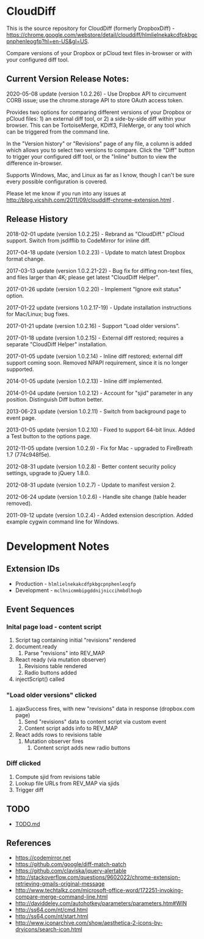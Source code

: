 
# CloudDiff #

This is the source repository for CloudDiff (formerly DropboxDiff) - https://chrome.google.com/webstore/detail/clouddiff/hlmlielnekakcdfpkbgcpnphenleogfp?hl=en-US&gl=US.

Compare versions of your Dropbox or pCloud text files in-browser or with your configured diff tool.


## Current Version Release Notes: ##

2020-05-08 update (version 1.0.2.26) - Use Dropbox API to circumvent CORB issue; use the chrome.storage API to store OAuth access token.


Provides two options for comparing different versions of your Dropbox or pCloud files:  1) an external diff tool, or 2) a side-by-side diff within your browser.  This can be TortoiseMerge, KDiff3, FileMerge, or any tool which can be triggered from the command line.

In the "Version history" or "Revisions" page of any file, a column is added which allows you to select two versions to compare.  Click the "Diff" button to trigger your configured diff tool, or the "Inline" button to view the difference in-browser.

Supports Windows, Mac, and Linux as far as I know, though I can't be sure every possible configuration is covered.

Please let me know if you run into any issues at http://blog.vicshih.com/2011/09/clouddiff-chrome-extension.html .


## Release History ##

2018-02-01 update (version 1.0.2.25) - Rebrand as "CloudDiff."  pCloud support.  Switch from jsdifflib to CodeMirror for inline diff.

2017-04-18 update (version 1.0.2.23) - Update to match latest Dropbox format change.

2017-03-13 update (version 1.0.2.21-22) - Bug fix for diffing non-text files, and files larger than 4K; please get latest "CloudDiff Helper".

2017-01-26 update (version 1.0.2.20) - Implement "Ignore exit status" option.

2017-01-22 update (versions 1.0.2.17-19) - Update installation instructions for Mac/Linux; bug fixes.

2017-01-21 update (version 1.0.2.16) - Support "Load older versions".

2017-01-18 update (version 1.0.2.15) - External diff restored; requires a separate "CloudDiff Helper" installation.

2017-01-05 update (version 1.0.2.14) - Inline diff restored; external diff support coming soon.  Removed NPAPI requirement, since it is no longer supported.

2014-01-05 update (version 1.0.2.13) - Inline diff implemented.

2014-01-04 update (version 1.0.2.12) - Account for "sjid" parameter in any position.  Distinguish Diff button better.

2013-06-23 update (version 1.0.2.11) - Switch from background page to event page.

2013-01-05 update (version 1.0.2.10) - Fixed to support 64-bit linux.  Added a Test button to the options page.

2012-11-05 update (version 1.0.2.9) - Fix for Mac - upgraded to FireBreath 1.7 (774c948f5e).

2012-08-31 update (version 1.0.2.8) - Better content security policy settings, upgrade to jQuery 1.8.0.

2012-08-31 update (version 1.0.2.7) - Update to manifest version 2.

2012-06-24 update (version 1.0.2.6) - Handle site change (table header removed).

2011-09-12 update (version 1.0.2.4) - Added extension description. Added example cygwin command line for Windows.


# Development Notes #


## Extension IDs ##

- Production - `hlmlielnekakcdfpkbgcpnphenleogfp`
- Development - `mclhnicmmbipgddnijniccihmbdlhogb`


## Event Sequences ##


### Inital page load - content script

1. Script tag containing initial "revisions" rendered
2. document.ready
    1. Parse "revisions" into REV\_MAP
3. React ready (via mutation observer)
    1. Revisions table rendered
    2. Radio buttons added
4. injectScript() called


### "Load older versions" clicked

1. ajaxSuccess fires, with new "revisions" data in response (dropbox.com page)
    1. Send "revisions" data to content script via custom event
    2. Content script adds info to REV\_MAP
2. React adds rows to revisions table
    1. Mutation observer fires
        1. Content script adds new radio buttons


### Diff clicked

1. Compute sjid from revisions table
2. Lookup file URLs from REV\_MAP via sjids
3. Trigger diff


## TODO ##

- [TODO.md](TODO.md)


## References ##

- https://codemirror.net
- https://github.com/google/diff-match-patch
- https://github.com/claviska/jquery-alertable
- http://stackoverflow.com/questions/9602022/chrome-extension-retrieving-gmails-original-message
- http://www.techtalkz.com/microsoft-office-word/172251-invoking-compare-merge-command-line.html
- http://daviddeley.com/autohotkey/parameters/parameters.htm#WIN
- http://ss64.com/nt/cmd.html
- http://ss64.com/nt/start.html
- http://www.iconarchive.com/show/aesthetica-2-icons-by-dryicons/search-icon.html

